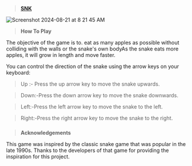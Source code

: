  

> **[SNK](https://github.com/Dharmendra345/Snack-Game/)**


![Screenshot 2024-08-21 at 8 21 45 AM](https://github.com/user-attachments/assets/3d6fa458-7f2a-4c47-9b24-e26f9f1a4d88)

> **How To Play**

The objective of the game is to. eat as many apples as possible without colliding with the walls or the snake's own bodyAs the snake eats more apples, it will grow in length and move faster.

You can control the direction of the snake using the arrow keys on your keyboard:

> Up :- Press the up arrow key to move the snake upwards.

> Down:-Press the down arrow key to move the snake downwards.

> Left:-Press the left arrow key to move the snake to the left.

> Right:-Press the right arrow key to move the snake to the right.

### 

> **Acknowledgements**
 
This game was inspired by the classic snake game that was popular in the late 1990s. Thanks to the developers of that game for providing the inspiration for this project.
